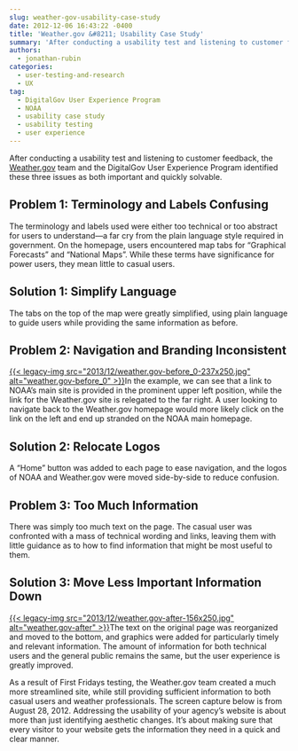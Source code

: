 ```yaml
---
slug: weather-gov-usability-case-study
date: 2012-12-06 16:43:22 -0400
title: 'Weather.gov &#8211; Usability Case Study'
summary: 'After conducting a usability test and listening to customer feedback, the Weather.gov team and the DigitalGov User Experience Program identified these three issues as both important and quickly solvable. Problem 1: Terminology and Labels Confusing The terminology and labels used were either too technical or too abstract for users to understand&mdash;a far cry from the plain'
authors:
  - jonathan-rubin
categories:
  - user-testing-and-research
  - UX
tag:
  - DigitalGov User Experience Program
  - NOAA
  - usability case study
  - usability testing
  - user experience
---
```


After conducting a usability test and listening to customer feedback, the [Weather.gov](http://www.weather.gov/) team and the DigitalGov User Experience Program identified these three issues as both important and quickly solvable.

## Problem 1: Terminology and Labels Confusing

The terminology and labels used were either too technical or too abstract for users to understand—a far cry from the plain language style required in government. On the homepage, users encountered map tabs for “Graphical Forecasts” and “National Maps”. While these terms have significance for power users, they mean little to casual users.

## Solution 1: Simplify Language

The tabs on the top of the map were greatly simplified, using plain language to guide users while providing the same information as before.

## Problem 2: Navigation and Branding Inconsistent

[{{< legacy-img src="2013/12/weather.gov-before\_0-237x250.jpg" alt="weather.gov-before\_0" >}}](https://s3.amazonaws.com/sitesusa/wp-content/uploads/sites/212/2013/12/weather.gov-before_0.jpg)In the example, we can see that a link to NOAA’s main site is provided in the prominent upper left position, while the link for the Weather.gov site is relegated to the far right. A user looking to navigate back to the Weather.gov homepage would more likely click on the link on the left and end up stranded on the NOAA main homepage.

## Solution 2: Relocate Logos

A “Home” button was added to each page to ease navigation, and the logos of NOAA and Weather.gov were moved side-by-side to reduce confusion.

## Problem 3: Too Much Information

There was simply too much text on the page. The casual user was confronted with a mass of technical wording and links, leaving them with little guidance as to how to find information that might be most useful to them.

## Solution 3: Move Less Important Information Down

[{{< legacy-img src="2013/12/weather.gov-after-156x250.jpg" alt="weather.gov-after" >}}](https://s3.amazonaws.com/sitesusa/wp-content/uploads/sites/212/2013/12/weather.gov-after.jpg)The text on the original page was reorganized and moved to the bottom, and graphics were added for particularly timely and relevant information. The amount of information for both technical users and the general public remains the same, but the user experience is greatly improved.

As a result of First Fridays testing, the Weather.gov team created a much more streamlined site, while still providing sufficient information to both casual users and weather professionals. The screen capture below is from August 28, 2012. Addressing the usability of your agency’s website is about more than just identifying aesthetic changes. It’s about making sure that every visitor to your website gets the information they need in a quick and clear manner.